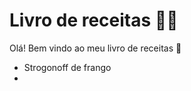 # Livro de receitas :man_cook:

Olá! Bem vindo ao meu livro de receitas :wave:

- Strogonoff de frango
- 
